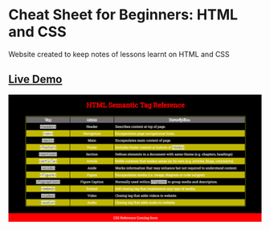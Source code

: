 # Cheat Sheet for Beginners: HTML and CSS
Website created to keep notes of lessons learnt on HTML and CSS

## <a href="https://daryldelrosario.github.io/cheat-sheet-beginner/">Live Demo</a>   

<kbd><img src="./img/cheat-sheet-demo.png" alt="screenshot of demo page">